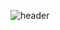 
![header](https://capsule-render.vercel.app/api?type=waving&height=300&color=gradient&text=안녕하세요&fontAlign=50&fontAlignY=30&textBg=false&reversal=false&desc=남에게%20설명할%20수%20있을%20때까지&descAlign=50&descAlignY=65)


<!--
**GeunTae-C/GeunTae-C** is a ✨ _special_ ✨ repository because its `README.md` (this file) appears on your GitHub profile.

Here are some ideas to get you started:

- 🔭 I’m currently working on ...
- 🌱 I’m currently learning ...
- 👯 I’m looking to collaborate on ...
- 🤔 I’m looking for help with ...
- 💬 Ask me about ...
- 📫 How to reach me: ...
- 😄 Pronouns: ...
- ⚡ Fun fact: ...
-->
